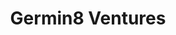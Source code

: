 ---
layout: firm_page
title: "Germin8 Ventures"
id: "germin8ventures.com"
permalink: "/germin8venturesgermin8ventures.com/"
website: "https://germin8ventures.com"
offices: "Chicago (United States), San Francisco (United States), Herzliya (Israel)"
investment_stages: "Seed, Series A, Series B"
portfolio_companies: "Brightseed, Bushel, Alpine Bio, AgriWebb, Andes, Avalo, CropX, Enko Chem, Fieldin, Kanvas Biosciences, Matterworks, MyAgData"
portfolio_link: "https://germin8ventures.com/companies/"
investment_markets: "AgTech, FoodTech"
founded_year: "2017"
description: "Germin8 Ventures is a leading FoodTech & AgTech venture capital firm partnering with founders driving a 21st-century food system upgrade. They focus on high-impact, rapidly scalable solutions establishing new value networks. Their investment strategy combines strategic capabilities with an angel approach."
linkedin: "https://www.linkedin.com/company/germin8-ventures/"
twitter: "https://twitter.com/germin8vc"
instagram: "https://www.instagram.com/germin8ventures/?hl=en"
team_page: "https://germin8ventures.com/team/"
investor_type: "Venture Capital"
crunchbase: "https://www.crunchbase.com/organization/germin8-ventures"
pitchbook: "https://pitchbook.com/profiles/investor/223971-67"

# SEO Optimization
meta_title: "Germin8 Ventures - VC Firm - projectstartups.com"
meta_description: "Germin8 Ventures, Germin8 Ventures is a leading FoodTech & AgTech venture capital firm partnering with founders driving a 21st-century food system upgrade. They focus o..."
meta_keywords: "Germin8 Ventures, AgTech, FoodTech, VC firm, venture capital, startup investor, projectstartups.com"
canonical_url: "https://vc.projectstartups.com/germin8venturesgermin8ventures.com/"
---